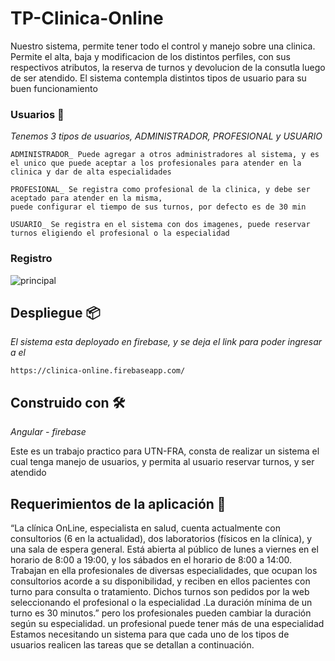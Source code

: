 # TP-Clinica-Online

Nuestro sistema, permite tener todo el control y manejo sobre una clinica. 
Permite el alta, baja y modificacion de los distintos perfiles, con sus respectivos atributos, la reserva de turnos y devolucion de la consutla luego de ser atendido.
El sistema contempla distintos tipos de usuario para su buen funcionamiento

### Usuarios 🔧

_Tenemos 3 tipos de usuarios, ADMINISTRADOR, PROFESIONAL y USUARIO_

```
ADMINISTRADOR_ Puede agregar a otros administradores al sistema, y es el unico que puede aceptar a los profesionales para atender en la clinica y dar de alta especialidades
```

```
PROFESIONAL_ Se registra como profesional de la clinica, y debe ser aceptado para atender en la misma, 
puede configurar el tiempo de sus turnos, por defecto es de 30 min
```

```
USUARIO_ Se registra en el sistema con dos imagenes, puede reservar turnos eligiendo el profesional o la especialidad
```
### Registro

![principal](http://octaviovillegas.github.io/CursoIngresoJS/img/principal.gif)

## Despliegue 📦

_El sistema esta deployado en firebase, y se deja el link para poder ingresar a el_
```
https://clinica-online.firebaseapp.com/
```


## Construido con 🛠️

_Angular - firebase_

Este es un trabajo practico para UTN-FRA, consta de realizar un sistema el cual tenga manejo de usuarios, y permita al usuario reservar turnos, y ser atendido

## Requerimientos de la aplicación 🚀

“La clínica OnLine, especialista en salud, cuenta
actualmente con consultorios (6 en la actualidad),
dos laboratorios (físicos en la clínica), y una sala
de espera general. Está abierta al público de lunes
a viernes en el horario de 8:00 a 19:00, y los
sábados en el horario de 8:00 a 14:00.
Trabajan en ella profesionales de diversas
especialidades, que ocupan los consultorios acorde a su disponibilidad, y reciben en ellos
pacientes con turno para consulta o tratamiento. Dichos turnos son pedidos por la web
seleccionando el profesional o la especialidad .La duración mínima de un turno es 30 minutos.”
pero los profesionales pueden cambiar la duración según su especialidad. un profesional puede
tener más de una especialidad
Estamos necesitando un sistema para que cada uno de los tipos de usuarios realicen las tareas
que se detallan a continuación.

